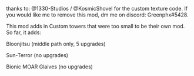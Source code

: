 thanks to: @1330-Studios / @KosmicShovel for the custom texture code. If you would like me to remove this mod, dm me on discord: Greenphx#5428.

This mod adds in Custom towers that were too small to be their own mod. So far, it adds:

Bloonjitsu (middle path only, 5 upgrades)

Sun-Terror (no upgrades)

Bionic MOAR Glaives (no upgrades)